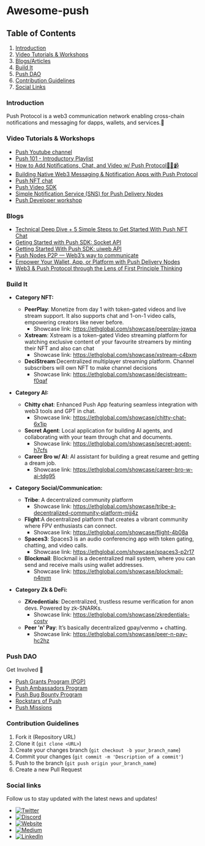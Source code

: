 # Awesome-push

## Table of Contents
1. [Introduction](#introduction)
2. [Video Tutorials & Workshops](#Video-Tutorials--Workshops)
3. [Blogs/Articles](#Blogs)
4. [Build It](#build-it)
5. [Push DAO](#Push-Dao)
6. [Contribution Guidelines](#Contribution-Guidelines)
7. [Social Links](#social-links)


### Introduction
Push Protocol is a web3 communication network enabling cross-chain notifications and messaging for dapps, wallets, and services.🚀

### Video Tutorials & Workshops
* [Push Youtube channel](https://www.youtube.com/@pushprotocol)
* [Push 101 - Introductory Playlist ](https://youtu.be/Cjjx9jidlS4)
* [How to Add Notifications, Chat, and Video w/ Push Protocol🔔💬📹](https://youtu.be/tMtejtodd2Q)
* [Building Native Web3 Messaging & Notification Apps with Push Protocol](https://youtu.be/Hw74XYMwgZA)
* [Push NFT chat](https://youtu.be/Im_5RRQyQP4)
* [Push Video SDK](https://youtu.be/xvFvPNJ-yfw)
* [Simple Notification Service (SNS) for Push Delivery Nodes](https://youtu.be/VocGkaL0eEA)
* [Push Developer workshop](https://www.youtube.com/live/3c8_VVGyuOU?feature=share)

### Blogs
* [Technical Deep Dive + 5 Simple Steps to Get Started With Push NFT Chat](https://medium.com/push-protocol/a-technical-deep-dive-5-simple-steps-to-get-started-with-push-nft-chat-7310a2d13fa4)
* [Geting Started with Push SDK: Socket API](https://medium.com/push-protocol/geting-started-with-push-sdk-socket-api-92685e028135)
* [Getting Started With Push SDK: uiweb API](https://medium.com/push-protocol/getting-started-with-push-sdk-uiweb-api-️-9ca2672e0168)
* [Push Nodes P2P — Web3’s way to communicate](https://medium.com/push-protocol/push-nodes-p2p-web3s-way-to-communicate-6a473577d173)
* [Empower Your Wallet, App, or Platform with Push Delivery Nodes](https://medium.com/push-protocol/empower-your-wallet-app-or-platform-with-push-delivery-nodes-cbe2d575e9e7)
* [Web3 & Push Protocol through the Lens of First Principle Thinking](https://medium.com/push-protocol/web3-push-protocol-through-the-lens-of-first-principle-thinking-9d5a34b247dc)

### Build It

* **Category NFT:**

  * **PeerPlay**: Monetize from day 1 with token-gated videos and live stream support. It also supports chat and 1-on-1 video calls, empowering creators like never before.
    * Showcase link: https://ethglobal.com/showcase/peerplay-jqwpa
  * **Xstream**: Xstream is a token-gated Video streaming platform for watching exclusive content of your favourite streamers by minting their NFT and also can chat
    * Showcase link: https://ethglobal.com/showcase/xstream-c4bxm
  * **DeciStream**:Decentralized multiplayer streaming platform. Channel subscribers will own NFT to make channel decisions
    *  Showcase link: https://ethglobal.com/showcase/decistream-f0qaf

* **Category AI:**

  * **Chitty chat**: Enhanced Push App featuring seamless integration with web3 tools and GPT in chat.
    * Showcase link: https://ethglobal.com/showcase/chitty-chat-6x1ip
  * **Secret Agent**: Local application for building AI agents, and collaborating with your team through chat and documents.
    * Showcase link: https://ethglobal.com/showcase/secret-agent-h7cfs
  * **Career Bro w/ AI**: AI assistant for building a great resume and getting a dream job.
    * Showcase link: https://ethglobal.com/showcase/career-bro-w-ai-tdg95

* **Category Social/Communication:**

  * **Tribe**: A decentralized community platform
    * Showcase link: https://ethglobal.com/showcase/tribe-a-decentralized-community-platform-mjj4z
  * **Flight**:A decentralized platform that creates a vibrant community where FPV enthusiasts can connect.
    * Showcase link: https://ethglobal.com/showcase/flight-4b08a
  * **Spaces3**: Spaces3 is an audio conferencing app with token gating, chatting, and video calls.
    * Showcase link: https://ethglobal.com/showcase/spaces3-p2r17
  * **Blockmail**: Blockmail is a decentralized mail system, where you can send and receive mails using wallet addresses.
    * Showcase link: https://ethglobal.com/showcase/blockmail-n4nym
   
* **Category Zk & DeFi:**

  * **ZKredentials**: Decentralized, trustless resume verification for anon devs. Powered by zk-SNARKs.
    * Showcase link: https://ethglobal.com/showcase/zkredentials-costv
  * **Peer 'n' Pay**: It’s basically decentralized gpay/venmo + chatting.
    * Showcase link: https://ethglobal.com/showcase/peer-n-pay-hc2hz
           
### Push DAO
Get Involved 🤝
* [Push Grants Program (PGP)](https://pushprotocol.notion.site/Push-Grants-Program-PGP-c0702e03e84f4d46be807e0ebbfb3dc8?pvs=4)
* [Push Ambassadors Program](https://pushprotocol.notion.site/Push-Ambassadors-Program-8b76c28a168147a8a12f10c9b1fd47f7?pvs=4)
* [Push Bug Bounty Program](https://pushprotocol.notion.site/Push-Bug-Bounty-Program-ecba837e5bd947cbb35ec107e5beb30a?pvs=4)
* [Rockstars of Push](https://pushprotocol.notion.site/Rockstars-of-Push-f80884bfe55b4478aad8b3f288e103f7?pvs=4)
* [Push Missions](https://pushprotocol.notion.site/Push-Missions-b38048e307d949aeaf807f40396cc731?pvs=4)

### Contribution Guidelines

1. Fork it (Repository URL)
2. Clone it (`git clone <URL>`)
3. Create your changes branch (`git checkout -b your_branch_name`)
4. Commit your changes (`git commit -m 'Description of a commit'`)
5. Push to the branch (`git push origin your_branch_name`)
6. Create a new Pull Request


### Social links
Follow us to stay updated with the latest news and updates!

- [![Twitter](https://img.shields.io/badge/Twitter-1DA1F2?style=flat-square&logo=twitter&logoColor=white)](https://twitter.com/pushprotocol)
- [![Discord](https://img.shields.io/badge/Discord-7289DA?style=flat-square&logo=discord&logoColor=white)](https://discord.com/invite/pushprotocol)
- [![Website](https://img.shields.io/badge/Website-FF7139?style=flat-square&logo=google-chrome&logoColor=white)](https://push.org)
- [![Medium](https://img.shields.io/badge/Medium-12100E?style=flat-square&logo=medium&logoColor=white)](https://medium.com/push-protocol)
- [![LinkedIn](https://img.shields.io/badge/LinkedIn-0077B5?style=flat-square&logo=linkedin&logoColor=white)](https://www.linkedin.com/company/pushprotocol/)
